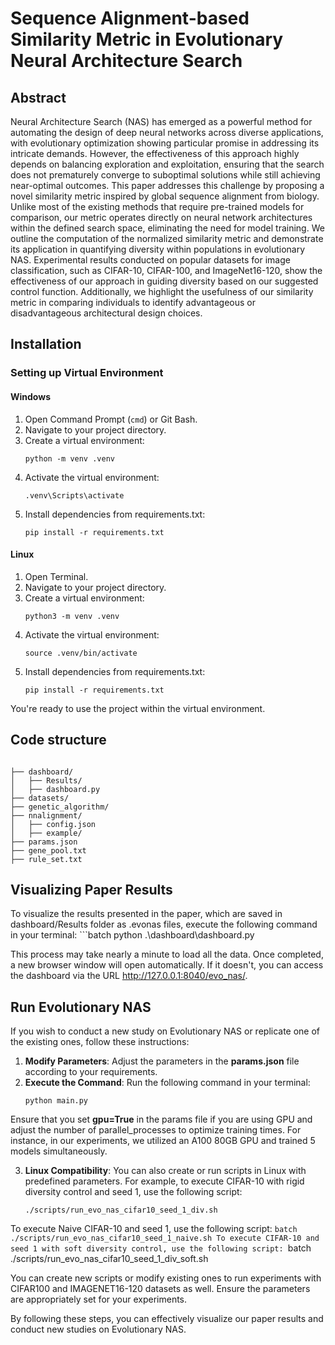 # Sequence Alignment-based Similarity Metric in Evolutionary Neural Architecture Search

## Abstract
Neural Architecture Search (NAS) has emerged as a powerful method for automating the design of deep neural networks across diverse applications, with evolutionary optimization showing particular promise in addressing its intricate demands. However, the effectiveness of this approach highly depends on balancing exploration and exploitation, ensuring that the search does not prematurely converge to suboptimal solutions while still achieving near-optimal outcomes.
This paper addresses this challenge by proposing a novel similarity metric inspired by global sequence alignment from biology. Unlike most of the existing methods that require pre-trained models for comparison, our metric operates directly on neural network architectures within the defined search space, eliminating the need for model training. We outline the computation of the normalized similarity metric and demonstrate its application in quantifying diversity within populations in evolutionary NAS. Experimental results conducted on popular datasets for image classification, such as CIFAR-10, CIFAR-100, and ImageNet16-120, show the effectiveness of our approach in guiding diversity based on our suggested control function. Additionally, we highlight the usefulness of our similarity metric in comparing individuals to identify advantageous or disadvantageous architectural design choices.

## Installation

### Setting up Virtual Environment

#### Windows

1. Open Command Prompt (`cmd`) or Git Bash.
2. Navigate to your project directory.
3. Create a virtual environment:
   ```batch
   python -m venv .venv
4. Activate the virtual environment:
   ```batch
   .venv\Scripts\activate
5. Install dependencies from requirements.txt:
   ```batch
   pip install -r requirements.txt

#### Linux

1. Open Terminal.
2. Navigate to your project directory.
3. Create a virtual environment:
   ```batch
   python3 -m venv .venv
4. Activate the virtual environment:
   ```batch
   source .venv/bin/activate
5. Install dependencies from requirements.txt:
   ```batch
   pip install -r requirements.txt

You're ready to use the project within the virtual environment.

## Code structure
```batch

├── dashboard/
│   ├── Results/
│   ├── dashboard.py
├── datasets/
├── genetic_algorithm/
├── nnalignment/
│   ├── config.json
│   ├── example/
├── params.json
├── gene_pool.txt
├── rule_set.txt
```

## Visualizing Paper Results
To visualize the results presented in the paper, which are saved in dashboard/Results folder as .evonas files, execute the following command in your terminal:
    ```batch
    python .\dashboard\dashboard.py

This process may take nearly a minute to load all the data. Once completed, a new browser window will open automatically. If it doesn't, you can access the dashboard via the URL http://127.0.0.1:8040/evo_nas/.
## Run Evolutionary NAS 
If you wish to conduct a new study on Evolutionary NAS or replicate one of the existing ones, follow these instructions:

1. **Modify Parameters**: Adjust the parameters in the **params.json** file according to your requirements.
2. **Execute the Command**: Run the following command in your terminal:
    ```batch
    python main.py

Ensure that you set **gpu=True** in the params file if you are using GPU and adjust the number of parallel_processes to optimize training times. For instance, in our experiments, we utilized an A100 80GB GPU and trained 5 models simultaneously.

3. **Linux Compatibility**: You can also create or run scripts in Linux with predefined parameters. For example, to execute CIFAR-10 with rigid diversity control and seed 1, use the following script:
    ```batch
    ./scripts/run_evo_nas_cifar10_seed_1_div.sh
To execute Naive CIFAR-10 and seed 1, use the following script:
    ```batch
    ./scripts/run_evo_nas_cifar10_seed_1_naive.sh
To execute CIFAR-10 and seed 1 with soft diversity control, use the following script:
    ```batch
    ./scripts/run_evo_nas_cifar10_seed_1_div_soft.sh

You can create new scripts or modify existing ones to run experiments with CIFAR100 and IMAGENET16-120 datasets as well. Ensure the parameters are appropriately set for your experiments.

By following these steps, you can effectively visualize our paper results and conduct new studies on Evolutionary NAS.